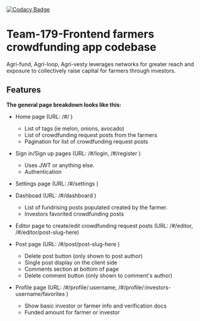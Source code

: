 [![Codacy Badge](https://api.codacy.com/project/badge/Grade/86f6d693fe9e4dc8b334822ca5af50c1)](https://app.codacy.com/gh/BuildForSDGCohort2/Team-179-Frontend?utm_source=github.com&utm_medium=referral&utm_content=BuildForSDGCohort2/Team-179-Frontend&utm_campaign=Badge_Grade_Settings)

# Team-179-Frontend farmers crowdfunding app codebase

Agri-fund, Agri-loop, Agri-vesty leverages networks for greater reach and exposure to collectively raise capital for farmers through investors.

## Features

**The general page breakdown looks like this:**
-   Home page (URL: /#/ )
    -   List of tags (ie melon, onions, avocado)
    -   List of crowdfunding request posts from the farmers
    -   Pagination for list of crowdfunding request posts

-   Sign in/Sign up pages (URL: /#/login, /#/register )
    -   Uses JWT or anything else.
    -   Authentication

-   Settings page (URL: /#/settings )

-   Dashboad (URL: /#/dashboard )
    -   List of fundrising posts populated created by the farmer.
    -   Investors favorited crowdfunding posts

-   Editor page to create/edit crowdfunding request posts (URL: /#/editor, /#/editor/post-slug-here)

-   Post page (URL: /#/post/post-slug-here )
    -   Delete post button (only shown to post author)
    -   Single post display on the client side
    -   Comments section at bottom of page
    -   Delete comment button (only shown to comment's author)

-   Profile page (URL: /#/profile/:username, /#/profile/:investors-username/favorites )
    -   Show basic investor or farmer info and verification docs
    -   Funded amount for farmer or investor

<br />

